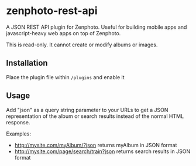 zenphoto-rest-api
=================================

A JSON REST API plugin for Zenphoto.  Useful for building mobile apps and javascript-heavy web apps on top of Zenphoto.

This is read-only.  It cannot create or modify albums or images.

## Installation
Place the plugin file within `/plugins` and enable it

## Usage
Add "json" as a query string parameter to your URLs to get a JSON representation of the album or search results instead of the normal HTML response.

Examples:
* http://mysite.com/myAlbum/?json returns myAlbum in JSON format
* http://mysite.com/page/search/train?json returns search results in JSON format
